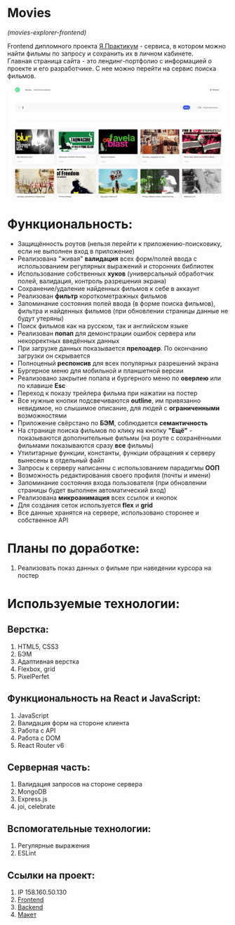 # Movies
*(movies-explorer-frontend)*

Frontend дипломного проекта [Я.Практикум](https://practicum.yandex.ru) - cервиса, в котором можно найти фильмы по запросу и сохранить их в личном кабинете.  
Главная страница сайта - это лендинг-портфолио с информацией о проекте и его разработчике. С нее можно перейти на сервис поиска фильмов.


![Movies](./src/images/scrin.JPG)


# Функциональность:

* Защищённость роутов (нельзя перейти к приложению-поисковику, если не выполнен вход в приложение)  
* Реализована "живая" __валидация__ всех форм/полей ввода с использованием регулярных выражений и сторонних библиотек  
* Использование собственных __хуков__ (универсальный обработчик полей, валидация, контроль разрешения экрана)  
* Сохранение/удаление найденных фильмов к себе в аккаунт  
* Реализован __фильтр__ короткометражных фильмов  
* Запоминание состояния полей ввода (в форме поиска фильмов), фильтра и найденных фильмов (при обновлении страницы данные не будут утеряны)  
* Поиск фильмов как на русском, так и английском языке  
* Реализован __попап__ для демонстрации ошибок сервера или некорректных введённых данных  
* При загрузке данных показывается __прелоадер__. По окончанию загрузки он скрывается  
* Полноценый __респонсив__ для всех популярных разрешений экрана  
* Бургерное меню для мобильной и планшетной версии  
* Реализовано закрытие попапа и бургерного меню по __оверлею__ или по клавише __Esc__  
* Переход к показу трейлера фильма при нажатии на постер  
* Все нужные кнопки подсвечиваются __outline__, им привязанно невидимое, но слышимое описание, для людей с __ограниченными__ возможностями  
* Приложение свёрстано по __БЭМ__, соблюдается __семантичность__  
* На странице поиска фильмов по клику на кнопку __"Ещё"__ - показываются дополнительные фильмы (на роуте с сохранёнными фильмами показываются сразу __все__ фильмы)  
* Утилитарные функции, константы, функции обращения к серверу вынесены в отдельный файл  
* Запросы к серверу написанны с использованием парадигмы __ООП__  
* Возможность редактирования своего профиля (почты и имени)  
* Запоминание состояния входа пользователя (при обновлении страницы будет выполнен автоматический вход)  
* Реализована __микроанимация__ всех ссылок и кнопок  
* Для создания сеток используется __flex__ и __grid__  
* Все данные хранятся на сервере, использовано сторонее и собственное API  

# Планы по доработке:
1. Реализовать показ данных о фильме при наведении курсора на постер

# Используемые технологии:

## Верстка:
1. HTML5, CSS3  
2. БЭМ  
3. Адаптивная верстка  
4. Flexbox, grid  
5. PixelPerfet  

## Функциональность на React и JavaScript:
1. JavaScript  
2. Валидация форм на стороне клиента  
3. Работа с API  
4. Работа с DOM  
5. React Router v6  

## Серверная часть:
1. Валидация запросов на стороне сервера  
2. MongoDB  
3. Express.js  
4. joi, celebrate  

## Вспомогательные технологии:
1. Регулярные выражения  
2. ESLint  

## Ссылки на проект:

1. IP 158.160.50.130  
2. [Frontend](https://diplom.akunstman.nomoredomains.xyz)  
3. [Backend](https://api.diplom.akunstman.nomoredomains.xyz)  
4. [Макет](https://disk.yandex.ru/d/zi5qEToXWYMvcQ)  